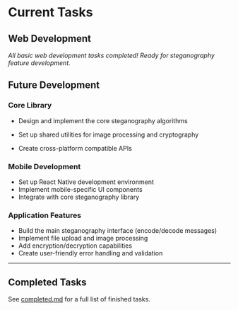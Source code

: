 # Current Tasks

## Web Development

*All basic web development tasks completed! Ready for steganography feature development.*

## Future Development

### Core Library
* Design and implement the core steganography algorithms
* Set up shared utilities for image processing and cryptography

* Create cross-platform compatible APIs

### Mobile Development  
* Set up React Native development environment
* Implement mobile-specific UI components
* Integrate with core steganography library

### Application Features
* Build the main steganography interface (encode/decode messages)
* Implement file upload and image processing
* Add encryption/decryption capabilities
* Create user-friendly error handling and validation

---

## Completed Tasks
See [completed.md](completed.md) for a full list of finished tasks. 